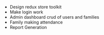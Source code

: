 - Design redux store toolkit
- Make login work
- Admin dashboard crud of users and families
- Family making attendance
- Report Generation
